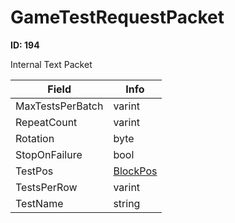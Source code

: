# GameTestRequestPacket

**ID: 194**  

Internal Text Packet

<table><thead><tr><th>Field</th><th>Info</th></tr></thead><tbody>
<tr><td>MaxTestsPerBatch</td><td>varint</td></tr>
<tr><td>RepeatCount</td><td>varint</td></tr>
<tr><td>Rotation</td><td>byte</td></tr>
<tr><td>StopOnFailure</td><td>bool</td></tr>
<tr><td>TestPos</td><td><a href="../types/BlockPos.md">BlockPos</a></td></tr>
<tr><td>TestsPerRow</td><td>varint</td></tr>
<tr><td>TestName</td><td>string</td></tr>
</tbody></table>